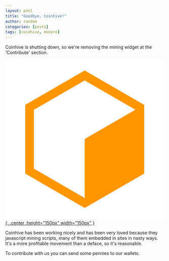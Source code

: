 ```yaml
---
layout: post
title: "Goodbye, Coinhive!"
author: random
categories: [posts]
tags: [coinhive, monero]
---
```


Coinhive is shutting down, so we're removing the mining widget at the 'Contribute' section. 

<a target="_blank" href="https://coinhive.com/">![Banner](/images/coinhive-icon.png){: .center :height="150px" width="150px" }</a>



Coinhive has been working nicely and has been very loved because they javascript mining scripts, many of them embedded in sites in nasty ways. It's a more profitable movement than a deface, so it's reasonable.

To contribute with us you can send some pennies to our wallets.
